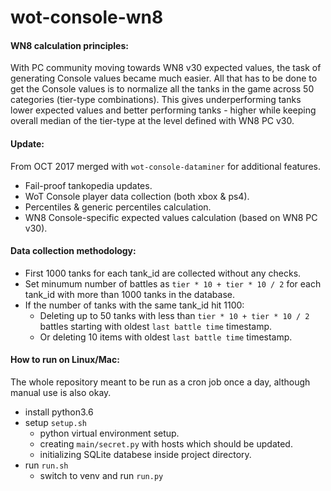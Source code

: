 # wot-console-wn8

#### WN8 calculation principles:
With PC community moving towards WN8 v30 expected values, the task of generating Console values became much easier. All that has to be done to get the Console values is to normalize all the tanks in the game across 50 categories (tier-type combinations). This gives underperforming tanks lower expected values and better performing tanks - higher while keeping overall median of the tier-type at the level defined with WN8 PC v30.


#### Update:
From OCT 2017 merged with `wot-console-dataminer` for additional features.
* Fail-proof tankopedia updates.
* WoT Console player data collection (both xbox & ps4).
* Percentiles & generic percentiles calculation.
* WN8 Console-specific expected values calculation (based on WN8 PC v30).


#### Data collection methodology:
* First 1000 tanks for each tank_id are collected without any checks. 
* Set minumum number of battles as `tier * 10 + tier * 10 / 2` for each tank_id with more than 1000 tanks in the database.
* If the number of tanks with the same tank_id hit 1100:
  * Deleting up to 50 tanks with less than `tier * 10 + tier * 10 / 2` battles starting with oldest `last battle time` timestamp.
  * Or deleting 10 items with oldest `last battle time` timestamp.


#### How to run on Linux/Mac:
The whole repository meant to be run as a cron job once a day, although manual use is also okay.
* install python3.6
* setup `setup.sh`
  * python virtual environment setup.
  * creating `main/secret.py` with hosts which should be updated.
  * initializing SQLite databese inside project directory.
* run `run.sh`
  * switch to venv and run `run.py`

